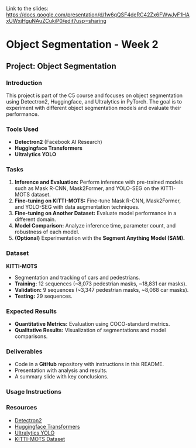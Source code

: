 Link to the slides: https://docs.google.com/presentation/d/1w6qQSF4deRC42Zx6FWwJyF1HAxUWxjHguNAuZCukiP0/edit?usp=sharing
# Object Segmentation - Week 2

## Project: Object Segmentation

### Introduction
This project is part of the C5 course and focuses on object segmentation using Detectron2, Huggingface, and Ultralytics in PyTorch. The goal is to experiment with different object segmentation models and evaluate their performance.

### Tools Used
- **Detectron2** (Facebook AI Research)
- **Huggingface Transformers**
- **Ultralytics YOLO**

### Tasks
1. **Inference and Evaluation:** Perform inference with pre-trained models such as Mask R-CNN, Mask2Former, and YOLO-SEG on the KITTI-MOTS dataset.
2. **Fine-tuning on KITTI-MOTS:** Fine-tune Mask R-CNN, Mask2Former, and YOLO-SEG with data augmentation techniques.
3. **Fine-tuning on Another Dataset:** Evaluate model performance in a different domain.
4. **Model Comparison:** Analyze inference time, parameter count, and robustness of each model.
5. **(Optional)** Experimentation with the **Segment Anything Model (SAM).**

### Dataset
**KITTI-MOTS**
- Segmentation and tracking of cars and pedestrians.
- **Training:** 12 sequences (~8,073 pedestrian masks, ~18,831 car masks).
- **Validation:** 9 sequences (~3,347 pedestrian masks, ~8,068 car masks).
- **Testing:** 29 sequences.

### Expected Results
- **Quantitative Metrics:** Evaluation using COCO-standard metrics.
- **Qualitative Results:** Visualization of segmentations and model comparisons.

### Deliverables
- Code in a **GitHub** repository with instructions in this README.
- Presentation with analysis and results.
- A summary slide with key conclusions.

### Usage Instructions

### Resources
- [Detectron2](https://github.com/facebookresearch/detectron2)
- [Huggingface Transformers](https://huggingface.co/docs/transformers/tasks/object_detection)
- [Ultralytics YOLO](https://docs.ultralytics.com/es/tasks/detect/)
- [KITTI-MOTS Dataset](https://www.vision.rwth-aachen.de/page/mots)





